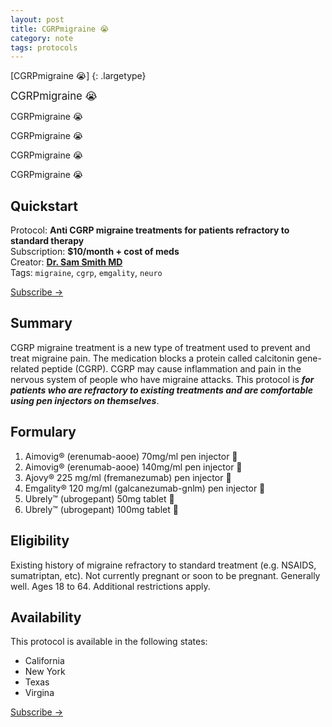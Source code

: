 ```yaml
---
layout: post
title: CGRPmigraine 😭
category: note
tags: protocols
---
```


[CGRPmigraine 😭] {: .largetype}  

<span style="font-size:larger;">CGRPmigraine 😭</span>  

<span style="font-size:largetype;">CGRPmigraine 😭</span>  

<p class="largetype">CGRPmigraine 😭</a>
</p>

<p class="largetype">CGRPmigraine 😭
</p>

<p class="largetype">CGRPmigraine 😭
</p>

## Quickstart 

Protocol: **Anti CGRP migraine treatments for patients refractory to standard therapy**  
Subscription: **$10/month + cost of meds**    
Creator: **[Dr. Sam Smith MD](https://github.com/sparanoid/almace-scaffolding)**  
Tags: `migraine`, `cgrp`, `emgality`, `neuro`  

<p class="largetype">
  <a href="{{ '/getting-started.html' | relative_url }}">Subscribe →</a>
</p>

## Summary

CGRP migraine treatment is a new type of treatment used to prevent and treat migraine pain. The medication blocks a protein called calcitonin gene-related peptide (CGRP). CGRP may cause inflammation and pain in the nervous system of people who have migraine attacks. This protocol is ***for patients who are refractory to existing treatments and are comfortable using pen injectors on themselves***.

## Formulary 

1. Aimovig® (erenumab-aooe) 70mg/ml pen injector 💉
2. Aimovig® (erenumab-aooe) 140mg/ml pen injector 💉
3. Ajovy® 225 mg/ml (fremanezumab) pen injector 💉
4. Emgality® 120 mg/ml (galcanezumab-gnlm) pen injector 💉
5. Ubrely™ (ubrogepant) 50mg tablet 💊
6. Ubrely™ (ubrogepant) 100mg tablet 💊

## Eligibility 

Existing history of migraine refractory to standard treatment (e.g. NSAIDS, sumatriptan, etc). Not currently pregnant or soon to be pregnant. Generally well. Ages 18 to 64. Additional restrictions apply. 

## Availability

This protocol is available in the following states:

- California
- New York
- Texas
- Virgina

<p class="largetype">
  <a href="{{ '/getting-started.html' | relative_url }}">Subscribe →</a>
</p>
